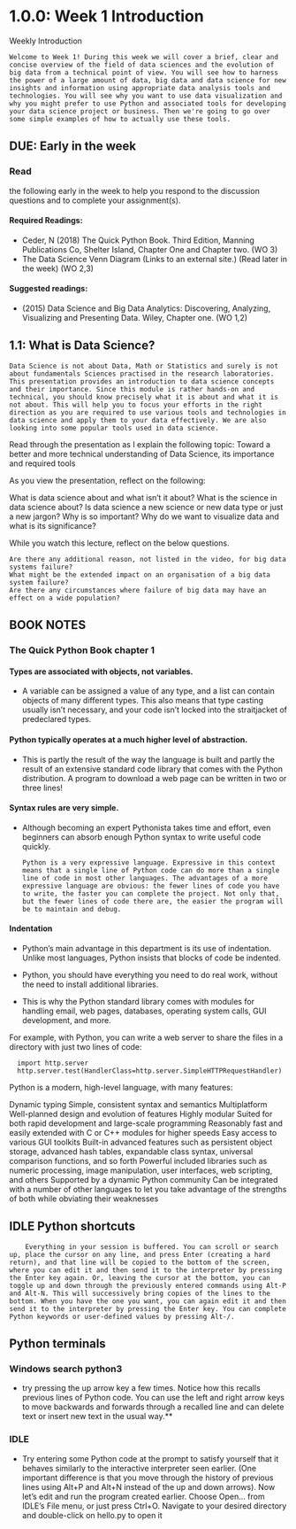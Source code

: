 # 1.0.0: Week 1 Introduction

Weekly Introduction

    Welcome to Week 1! During this week we will cover a brief, clear and concise overview of the field of data sciences and the evolution of big data from a technical point of view. You will see how to harness the power of a large amount of data, big data and data science for new insights and information using appropriate data analysis tools and technologies. You will see why you want to use data visualization and why you might prefer to use Python and associated tools for developing your data science project or business. Then we're going to go over some simple examples of how to actually use these tools.

## DUE: Early in the week

### Read 
the following early in the week to help you respond to the discussion questions and to complete your assignment(s).

#### Required Readings:
- Ceder, N (2018) The Quick Python Book. Third Edition, Manning Publications Co, Shelter Island, Chapter One and Chapter two. (WO 3)
- The Data Science Venn Diagram (Links to an external site.) (Read later in the week) (WO 2,3)
#### Suggested readings:
- (2015) Data Science and Big Data Analytics: Discovering, Analyzing, Visualizing and Presenting Data. Wiley, Chapter one. (WO 1,2)


## 1.1: What is Data Science?
    Data Science is not about Data, Math or Statistics and surely is not about fundamentals Sciences practised in the research laboratories. This presentation provides an introduction to data science concepts and their importance. Since this module is rather hands-on and technical, you should know precisely what it is about and what it is not about. This will help you to focus your efforts in the right direction as you are required to use various tools and technologies in data science and apply them to your data effectively. We are also looking into some popular tools used in data science.

    
Read through the presentation as I explain the following topic: Toward a better and more technical understanding of Data Science, its importance and required tools

 

As you view the presentation, reflect on the following:

What is data science about and what isn’t it about?
What is the science in data science about?
Is data science a new science or new data type or just a new jargon?
Why is so important?
Why do we want to visualize data and what is its significance?

While you watch this lecture, reflect on the below questions.

    Are there any additional reason, not listed in the video, for big data systems failure?
    What might be the extended impact on an organisation of a big data system failure?
    Are there any circumstances where failure of big data may have an effect on a wide population?


## BOOK NOTES
### The Quick Python Book chapter 1
#### Types are associated with objects, not variables. 
- A variable can be assigned a value of any type, and a list can contain objects of many different types. This also means that type casting usually isn’t necessary, and your code isn’t locked into the straitjacket of predeclared types.
####  Python typically operates at a much higher level of abstraction. 
- This is partly the result of the way the language is built and partly the result of an extensive standard code library that comes with the Python distribution. A program to download a web page can be written in two or three lines!
#### Syntax rules are very simple. 
- Although becoming an expert Pythonista takes time and effort, even beginners can absorb enough Python syntax to write useful code quickly.


      Python is a very expressive language. Expressive in this context means that a single line of Python code can do more than a single line of code in most other languages. The advantages of a more expressive language are obvious: the fewer lines of code you have to write, the faster you can complete the project. Not only that, but the fewer lines of code there are, the easier the program will be to maintain and debug.

#### Indentation
- Python’s main advantage in this department is its use of indentation. Unlike most languages, Python insists that blocks of code be indented.

- Python, you should have everything you need to do real work, without the need to install additional libraries. 
- This is why the Python standard library comes with modules for handling email, web pages, databases, operating system calls, GUI development, and more.

For example, with Python, you can write a web server to share the files in a directory with just two lines of code:

      import http.server
      http.server.test(HandlerClass=http.server.SimpleHTTPRequestHandler)

      
Python is a modern, high-level language, with many features:

Dynamic typing
Simple, consistent syntax and semantics
Multiplatform
Well-planned design and evolution of features
Highly modular
Suited for both rapid development and large-scale programming
Reasonably fast and easily extended with C or C++ modules for higher speeds
Easy access to various GUI toolkits
Built-in advanced features such as persistent object storage, advanced hash tables, expandable class syntax, universal comparison functions, and so forth
Powerful included libraries such as numeric processing, image manipulation, user interfaces, web scripting, and others
Supported by a dynamic Python community
Can be integrated with a number of other languages to let you take advantage of the strengths of both while obviating their weaknesses

## IDLE Python shortcuts
        Everything in your session is buffered. You can scroll or search up, place the cursor on any line, and press Enter (creating a hard return), and that line will be copied to the bottom of the screen, where you can edit it and then send it to the interpreter by pressing the Enter key again. Or, leaving the cursor at the bottom, you can toggle up and down through the previously entered commands using Alt-P and Alt-N. This will successively bring copies of the lines to the bottom. When you have the one you want, you can again edit it and then send it to the interpreter by pressing the Enter key. You can complete Python keywords or user-defined values by pressing Alt-/.

## Python terminals
### Windows search python3
-  try pressing the up arrow key a few times. Notice how this recalls previous lines of Python code. You can use the left and right arrow keys to move backwards and forwards through a recalled line and can delete text or insert new text in the usual way.**
### IDLE 
- Try entering some Python code at the prompt to satisfy yourself that it behaves similarly to the interactive interpreter seen earlier. (One important difference is that you move through the history of previous lines using Alt+P and Alt+N instead of the up and down arrows). Now let’s edit and run the program created earlier. Choose Open... from IDLE’s File menu, or just press Ctrl+O. Navigate to your desired directory and double-click on hello.py to open it